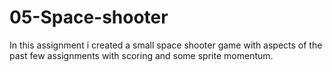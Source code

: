 # 05-Space-shooter
In this assignment i created a small space shooter game with aspects of the past few assignments with scoring and some sprite momentum.